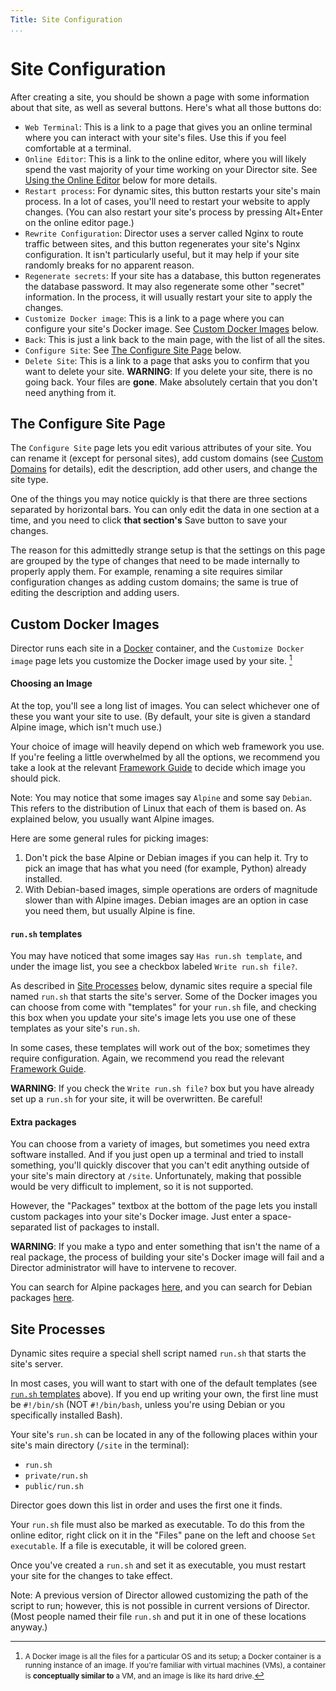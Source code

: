 ```yaml
---
Title: Site Configuration
...
```


# Site Configuration

After creating a site, you should be shown a page with some information about that site, as well as several buttons. Here's what all those buttons do:

- `Web Terminal`: This is a link to a page that gives you an online terminal where you can interact with your site's files. Use this if you feel comfortable at a terminal.
- `Online Editor`: This is a link to the online editor, where you will likely spend the vast majority of your time working on your Director site. See [Using the Online Editor](#using-the-online-editor) below for more details.
- `Restart process`: For dynamic sites, this button restarts your site's main process. In a lot of cases, you'll need to restart your website to apply changes. (You can also restart your site's process by pressing Alt+Enter on the online editor page.)
- `Rewrite Configuration`: Director uses a server called Nginx to route traffic between sites, and this button regenerates your site's Nginx configuration. It isn't particularly useful, but it may help if your site randomly breaks for no apparent reason.
- `Regenerate secrets`: If your site has a database, this button regenerates the database password. It may also regenerate some other "secret" information. In the process, it will usually restart your site to apply the changes.
- `Customize Docker image`: This is a link to a page where you can configure your site's Docker image. See [Custom Docker Images](#custom-docker-images) below.
- `Back`: This is just a link back to the main page, with the list of all the sites.
- `Configure Site`: See [The Configure Site Page](#the-configure-site-page) below.
- `Delete Site`: This is a link to a page that asks you to confirm that you want to delete your site.
   **WARNING**: If you delete your site, there is no going back. Your files are **gone**. Make absolutely certain that you don't need anything from it.

## The Configure Site Page

The `Configure Site` page lets you edit various attributes of your site. You can rename it (except for personal sites), add custom domains (see [Custom Domains](/custom-domains.md) for details), edit the description, add other users, and change the site type.

One of the things you may notice quickly is that there are three sections separated by horizontal bars. You can only edit the data in one section at a time, and you need to click **that section's** Save button to save your changes.

The reason for this admittedly strange setup is that the settings on this page are grouped by the type of changes that need to be made internally to properly apply them. For example, renaming a site requires similar configuration changes as adding custom domains; the same is true of editing the description and adding users.

## Custom Docker Images

Director runs each site in a [Docker](https://www.docker.com/) container, and the `Customize Docker image` page lets you customize the Docker image used by your site. [^1]

#### Choosing an Image

At the top, you'll see a long list of images. You can select whichever one of these you want your site to use. (By default, your site is given a standard Alpine image, which isn't much use.)

Your choice of image will heavily depend on which web framework you use. If you're feeling a little overwhelmed by all the options, we recommend you take a look at the relevant [Framework Guide](/framework-guides) to decide which image you should pick.

Note: You may notice that some images say `Alpine` and some say `Debian`. This refers to the distribution of Linux that each of them is based on. As explained below, you usually want Alpine images.

Here are some general rules for picking images:

1. Don't pick the base Alpine or Debian images if you can help it. Try to pick an image that has what you need (for example, Python) already installed.
2. With Debian-based images, simple operations are orders of magnitude slower than with Alpine images. Debian images are an option in case you need them, but usually Alpine is fine.

#### `run.sh` templates

You may have noticed that some images say `Has run.sh template`, and under the image list, you see a checkbox labeled `Write run.sh file?`.

As described in [Site Processes](#site-processes) below, dynamic sites require a special file named `run.sh` that starts the site's server. Some of the Docker images you can choose from come with "templates" for your `run.sh` file, and checking this box when you update your site's image lets you use one of these templates as your site's `run.sh`.

In some cases, these templates will work out of the box; sometimes they require configuration. Again, we recommend you read the relevant [Framework Guide](/framework-guides).

**WARNING**: If you check the `Write run.sh file?` box but you have already set up a `run.sh` for your site, it will be overwritten. Be careful!

#### Extra packages

You can choose from a variety of images, but sometimes you need extra software installed. And if you just open up a terminal and tried to install something, you'll quickly discover that you can't edit anything outside of your site's main directory at `/site`. Unfortunately, making that possible would be very difficult to implement, so it is not supported.

However, the "Packages" textbox at the bottom of the page lets you install custom packages into your site's Docker image. Just enter a space-separated list of packages to install.

**WARNING**: If you make a typo and enter something that isn't the name of a real package, the process of building your site's Docker image will fail and a Director administrator will have to intervene to recover.

You can search for Alpine packages [here](https://pkgs.alpinelinux.org/packages?branch=edge&arch=x86_64), and you can search for Debian packages [here](https://www.debian.org/distrib/packages#search_packages).


## Site Processes

Dynamic sites require a special shell script named `run.sh` that starts the site's server.

In most cases, you will want to start with one of the default templates (see [`run.sh` templates](#runsh-templates) above). If you end up writing your own, the first line must be `#!/bin/sh` (NOT `#!/bin/bash`, unless you're using Debian or you specifically installed Bash).

Your site's `run.sh` can be located in any of the following places within your site's main directory (`/site` in the terminal):

- `run.sh`
- `private/run.sh`
- `public/run.sh`

Director goes down this list in order and uses the first one it finds.

Your `run.sh` file must also be marked as executable. To do this from the online editor, right click on it in the "Files" pane on the left and choose `Set executable`. If a file is executable, it will be colored green.

Once you've created a `run.sh` and set it as executable, you must restart your site for the changes to take effect.

Note: A previous version of Director allowed customizing the path of the script to run; however, this is not possible in current versions of Director. (Most people named their file `run.sh` and put it in one of these locations anyway.)

[^1]: <small>A Docker image is all the files for a particular OS and its setup; a Docker container is a running instance of an image. If you're familiar with virtual machines (VMs), a container is **conceptually similar to** a VM, and an image is like its hard drive.</small>
